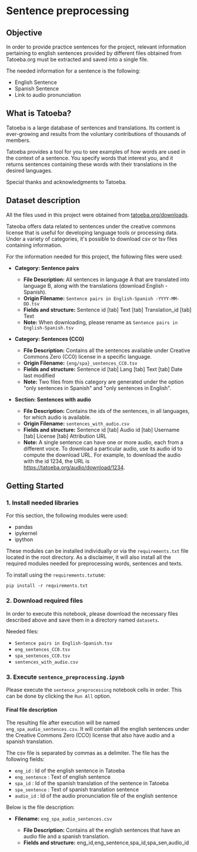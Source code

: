# Sentence preprocessing

## Objective

In order to provide practice sentences for the project, relevant information pertaining to english sentences provided by different files obtained from Tatoeba.org must be extracted and saved into a single file.

The needed information for a sentence is the following:

- English Sentence
- Spanish Sentence
- Link to audio pronunciation

## What is Tatoeba?
Tatoeba is a large database of sentences and translations. Its content is ever-growing and results from the voluntary contributions of thousands of members.

Tatoeba provides a tool for you to see examples of how words are used in the context of a sentence. You specify words that interest you, and it returns sentences containing these words with their translations in the desired languages.

Special thanks and acknowledgments to Tatoeba.

## Dataset description

All the files used in this project were obtained from [tatoeba.org/downloads](https://tatoeba.org/en/downloads).

Tateoba offers data related to sentences under the creative commons license that is useful for developing language tools or processing data. Under a variety of categories, it's possible to download csv or tsv files containing information.

For the information needed for this project, the following files were used:

- **Category: Sentence pairs**

  - **File Description:** All sentences in language A that are translated into language B, along with the translations (download English - Spanish).
  - **Origin Filename:** `Sentence pairs in English-Spanish -YYYY-MM-DD.tsv`
  - **Fields and structure:** Sentence id [tab] Text [tab] Translation_id [tab] Text
  - **Note:** When downloading, please rename as `Sentence pairs in English-Spanish.tsv`

- **Category: Sentences (CC0)**

  - **File Description:** Contains all the sentences available under Creative Commons Zero (CC0) license in a specific language.
  - **Origin Filename:** `{eng/spa}_sentences_CC0.tsv`
  - **Fields and structure:** Sentence id [tab] Lang [tab] Text [tab] Date last modified
  - **Note:** Two files from this category are generated under the option "only sentences in Spanish" and "only sentences in English".

- **Section: Sentences with audio**

  - **File Description:** Contains the ids of the sentences, in all languages, for which audio is available.
  - **Origin Filename:** `sentences_with_audio.csv`
  - **Fields and structure:** Sentence id [tab] Audio id [tab] Username [tab] License [tab] Attribution URL
  - **Note:** A single sentence can have one or more audio, each from a different voice. To download a particular audio, use its audio id to compute the download URL. For example, to download the audio with the id 1234, the URL is https://tatoeba.org/audio/download/1234.

## Getting Started

### 1. Install needed libraries

For this section, the following modules were used:
- pandas 
- ipykernel
- ipython

These modules can be installed individually or via the `requirements.txt` file located in the root directory. As a disclaimer, it will also install all the required modules needed for preprocessing words, sentences and texts.

To install using the `requirements.txt`use:

```
pip install -r requirements.txt
```

###  2. Download required files

 In order to execute this notebook, please download the necessary files described above and save them in a directory named `datasets`.

 Needed files:

 - `Sentence pairs in English-Spanish.tsv`
 - `eng_sentences_CC0.tsv`
 - `spa_sentences_CC0.tsv`
 - `sentences_with_audio.csv`

###  3. Execute `sentence_preprocessing.ipynb`

Please execute the `sentence_preprocessing` notebook cells in order. This can be done by clicking the `Run All` option.

#### Final file description

The resulting file after execution will be named `eng_spa_audio_sentences.csv`. It will contain all the english sentences under the Creative Commons Zero (CCO) license that also have audio and a spanish translation.

The csv file is separated by commas as a delimiter. The file has the following fields:

- `eng_id` : Id of the english sentence in Tatoeba
- `eng_sentence` : Text of english sentence
- `spa_id` : Id of the spanish translation of the sentence in Tatoeba
- `spa_sentence` : Text of spanish translation sentence
- `audio_id` : Id of the audio pronunciation file of the english sentence

Below is the file description:

- **Filename:** `eng_spa_audio_sentences.csv`

  - **File Description:** Contains all the english sentences that have an audio file and a spanish translation. 
  - **Fields and structure:** eng_id,eng_sentence,spa_id,spa_sen,audio_id
